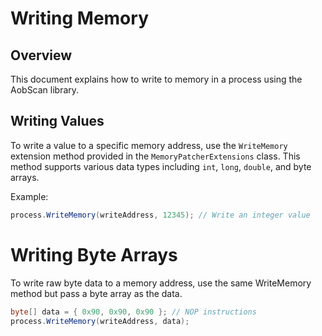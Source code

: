 # Writing Memory

## Overview

This document explains how to write to memory in a process using the AobScan library.

## Writing Values

To write a value to a specific memory address, use the `WriteMemory` extension method provided in the `MemoryPatcherExtensions` class. This method supports various data types including `int`, `long`, `double`, and byte arrays.

Example:

```csharp
process.WriteMemory(writeAddress, 12345); // Write an integer value
```

# Writing Byte Arrays

To write raw byte data to a memory address, use the same WriteMemory method but pass a byte array as the data.

```csharp
byte[] data = { 0x90, 0x90, 0x90 }; // NOP instructions
process.WriteMemory(writeAddress, data);
```
